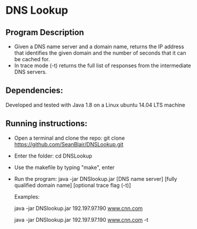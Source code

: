 DNS Lookup
=====
Program Description
--------
- Given a DNS name server and a domain name, returns the IP address that identifies the given domain and the number of seconds
that it can be cached for.
- In trace mode (-t) returns the full list of responses from the intermediate DNS servers.

Dependencies:
--------
Developed and tested with Java 1.8 on a Linux ubuntu 14.04 LTS machine 

Running instructions:
-------
- Open a terminal and clone the repo: git clone https://github.com/SeanBlair/DNSLookup.git
- Enter the folder: cd DNSLookup
- Use the makefile by typing "make", enter
- Run the program: java -jar DNSlookup.jar [DNS name server] [fully qualified domain name] [optional trace flag (-t)]

  Examples:
  
  java -jar DNSlookup.jar 192.197.97.190 www.cnn.com     
  
  java -jar DNSlookup.jar 192.197.97.190 www.cnn.com -t  

